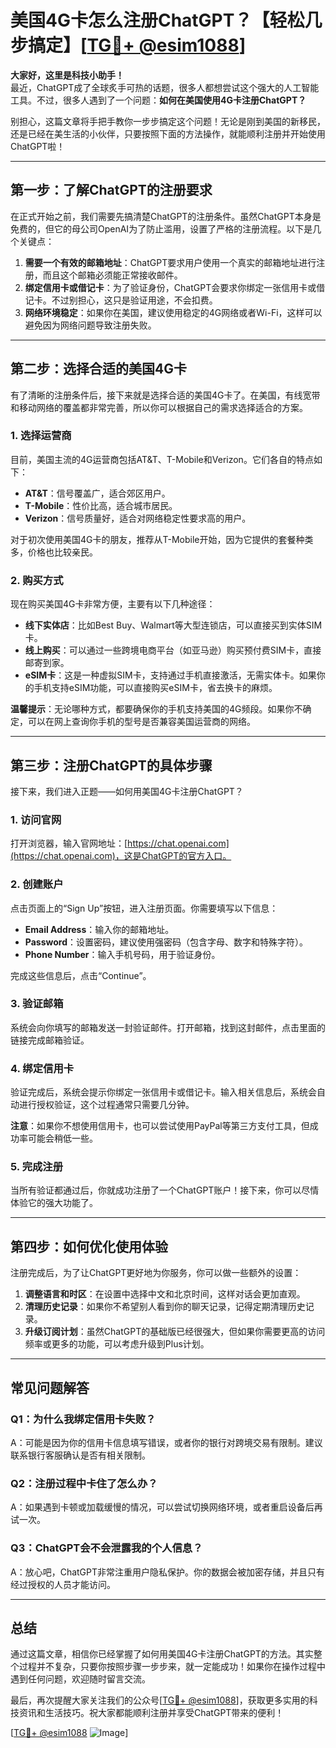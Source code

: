 # 美国4G卡怎么注册ChatGPT？【轻松几步搞定】[[TG💪+ @esim1088](https://t.me/s/esim1088)]

**大家好，这里是科技小助手！**  
最近，ChatGPT成了全球炙手可热的话题，很多人都想尝试这个强大的人工智能工具。不过，很多人遇到了一个问题：**如何在美国使用4G卡注册ChatGPT？**  

别担心，这篇文章将手把手教你一步步搞定这个问题！无论是刚到美国的新移民，还是已经在美生活的小伙伴，只要按照下面的方法操作，就能顺利注册并开始使用ChatGPT啦！

---

## **第一步：了解ChatGPT的注册要求**

在正式开始之前，我们需要先搞清楚ChatGPT的注册条件。虽然ChatGPT本身是免费的，但它的母公司OpenAI为了防止滥用，设置了严格的注册流程。以下是几个关键点：

1. **需要一个有效的邮箱地址**：ChatGPT要求用户使用一个真实的邮箱地址进行注册，而且这个邮箱必须能正常接收邮件。
2. **绑定信用卡或借记卡**：为了验证身份，ChatGPT会要求你绑定一张信用卡或借记卡。不过别担心，这只是验证用途，不会扣费。
3. **网络环境稳定**：如果你在美国，建议使用稳定的4G网络或者Wi-Fi，这样可以避免因为网络问题导致注册失败。

---

## **第二步：选择合适的美国4G卡**

有了清晰的注册条件后，接下来就是选择合适的美国4G卡了。在美国，有线宽带和移动网络的覆盖都非常完善，所以你可以根据自己的需求选择适合的方案。

### **1. 选择运营商**
目前，美国主流的4G运营商包括AT&T、T-Mobile和Verizon。它们各自的特点如下：

- **AT&T**：信号覆盖广，适合郊区用户。
- **T-Mobile**：性价比高，适合城市居民。
- **Verizon**：信号质量好，适合对网络稳定性要求高的用户。

对于初次使用美国4G卡的朋友，推荐从T-Mobile开始，因为它提供的套餐种类多，价格也比较亲民。

### **2. 购买方式**
现在购买美国4G卡非常方便，主要有以下几种途径：
- **线下实体店**：比如Best Buy、Walmart等大型连锁店，可以直接买到实体SIM卡。
- **线上购买**：可以通过一些跨境电商平台（如亚马逊）购买预付费SIM卡，直接邮寄到家。
- **eSIM卡**：这是一种虚拟SIM卡，支持通过手机直接激活，无需实体卡。如果你的手机支持eSIM功能，可以直接购买eSIM卡，省去换卡的麻烦。

**温馨提示**：无论哪种方式，都要确保你的手机支持美国的4G频段。如果你不确定，可以在网上查询你手机的型号是否兼容美国运营商的网络。

---

## **第三步：注册ChatGPT的具体步骤**

接下来，我们进入正题——如何用美国4G卡注册ChatGPT？

### **1. 访问官网**
打开浏览器，输入官网地址：[https://chat.openai.com](https://chat.openai.com)，这是ChatGPT的官方入口。

### **2. 创建账户**
点击页面上的“Sign Up”按钮，进入注册页面。你需要填写以下信息：
- **Email Address**：输入你的邮箱地址。
- **Password**：设置密码，建议使用强密码（包含字母、数字和特殊字符）。
- **Phone Number**：输入手机号码，用于验证身份。

完成这些信息后，点击“Continue”。

### **3. 验证邮箱**
系统会向你填写的邮箱发送一封验证邮件。打开邮箱，找到这封邮件，点击里面的链接完成邮箱验证。

### **4. 绑定信用卡**
验证完成后，系统会提示你绑定一张信用卡或借记卡。输入相关信息后，系统会自动进行授权验证，这个过程通常只需要几分钟。

**注意**：如果你不想使用信用卡，也可以尝试使用PayPal等第三方支付工具，但成功率可能会稍低一些。

### **5. 完成注册**
当所有验证都通过后，你就成功注册了一个ChatGPT账户！接下来，你可以尽情体验它的强大功能了。

---

## **第四步：如何优化使用体验**

注册完成后，为了让ChatGPT更好地为你服务，你可以做一些额外的设置：

1. **调整语言和时区**：在设置中选择中文和北京时间，这样对话会更加直观。
2. **清理历史记录**：如果你不希望别人看到你的聊天记录，记得定期清理历史记录。
3. **升级订阅计划**：虽然ChatGPT的基础版已经很强大，但如果你需要更高的访问频率或更多的功能，可以考虑升级到Plus计划。

---

## **常见问题解答**

### **Q1：为什么我绑定信用卡失败？**
A：可能是因为你的信用卡信息填写错误，或者你的银行对跨境交易有限制。建议联系银行客服确认是否有相关限制。

### **Q2：注册过程中卡住了怎么办？**
A：如果遇到卡顿或加载缓慢的情况，可以尝试切换网络环境，或者重启设备后再试一次。

### **Q3：ChatGPT会不会泄露我的个人信息？**
A：放心吧，ChatGPT非常注重用户隐私保护。你的数据会被加密存储，并且只有经过授权的人员才能访问。

---

## **总结**

通过这篇文章，相信你已经掌握了如何用美国4G卡注册ChatGPT的方法。其实整个过程并不复杂，只要你按照步骤一步步来，就一定能成功！如果你在操作过程中遇到任何问题，欢迎随时留言交流。

最后，再次提醒大家关注我们的公众号[[TG💪+ @esim1088](https://t.me/s/esim1088)]，获取更多实用的科技资讯和生活技巧。祝大家都能顺利注册并享受ChatGPT带来的便利！

[[TG💪+ @esim1088](https://t.me/s/esim1088) ![Image](https://i.postimg.cc/4NQfJmqS/Snipaste-2025-05-13-00-14-12.png)]